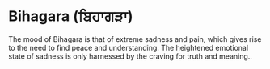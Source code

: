 # Bihagara (ਬਿਹਾਗੜਾ)

The mood of Bihagara is that of extreme sadness and pain, which gives rise to the need to find peace and understanding. The heightened emotional state of sadness is only harnessed by the craving for truth and meaning..